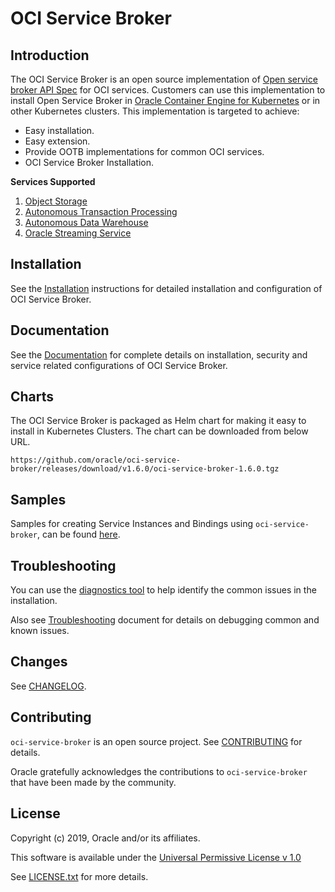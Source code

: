 # OCI Service Broker

## Introduction

The OCI Service Broker is an open source implementation of [Open service broker API Spec](https://github.com/openservicebrokerapi/servicebroker/blob/v2.14/spec.md) for OCI services. Customers can use this implementation to install Open Service Broker in [Oracle Container Engine for Kubernetes](https://docs.cloud.oracle.com/iaas/Content/ContEng/Concepts/contengoverview.htm) or in other Kubernetes clusters. This implementation is targeted to achieve:

* Easy installation.
* Easy extension.
* Provide OOTB implementations for common OCI services.
* OCI Service Broker Installation.

**Services Supported**

1. [Object Storage](https://docs.cloud.oracle.com/iaas/Content/Object/Concepts/objectstorageoverview.htm)
1. [Autonomous Transaction Processing](https://www.oracle.com/in/database/autonomous-transaction-processing.html)
1. [Autonomous Data Warehouse](https://www.oracle.com/in/database/data-warehouse.html)
1. [Oracle Streaming Service](https://docs.cloud.oracle.com/iaas/Content/Streaming/Concepts/streamingoverview.htm)

## Installation

See the [Installation](charts/oci-service-broker/docs/installation.md) instructions for detailed installation and configuration of OCI Service Broker.

## Documentation

See the [Documentation](charts/oci-service-broker/README.md#oci-service-broker) for complete details on installation, security and service related configurations of OCI Service Broker.

## Charts

The OCI Service Broker is packaged as Helm chart for making it easy to install in Kubernetes Clusters. The chart can be downloaded from below URL.

```
https://github.com/oracle/oci-service-broker/releases/download/v1.6.0/oci-service-broker-1.6.0.tgz
```

## Samples

Samples for creating Service Instances and Bindings using `oci-service-broker`, can be found [here](charts/oci-service-broker/samples).

## Troubleshooting

You can use the [diagnostics tool](charts/oci-service-broker/tools/diagnostics_tool.sh) to help identify the common issues in the installation.

Also see [Troubleshooting](charts/oci-service-broker/docs/troubleshoot.md#troubleshooting-guide-for-oci-service-broker) document for details on debugging common and known issues.

## Changes

See [CHANGELOG](CHANGELOG.md).

## Contributing

`oci-service-broker` is an open source project. See [CONTRIBUTING](CONTRIBUTING.md) for details.

Oracle gratefully acknowledges the contributions to `oci-service-broker` that have been made by the community.

## License

Copyright (c) 2019, Oracle and/or its affiliates.

This software is available under the [Universal Permissive License v 1.0](http://oss.oracle.com/licenses/upl)

See [LICENSE.txt](LICENSE.txt) for more details.
